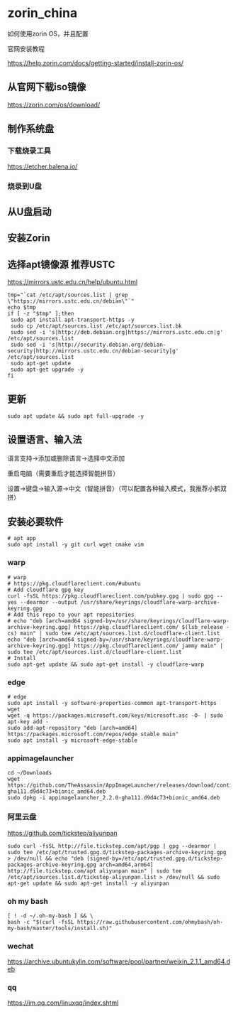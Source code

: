 # zorin_china

如何使用zorin OS，并且配置

官网安装教程

<https://help.zorin.com/docs/getting-started/install-zorin-os/>

## 从官网下载iso镜像

<https://zorin.com/os/download/>

## 制作系统盘

### 下载烧录工具

<https://etcher.balena.io/>

### 烧录到U盘

## 从U盘启动

## 安装Zorin

## 选择apt镜像源 推荐USTC

<https://mirrors.ustc.edu.cn/help/ubuntu.html>

```shell
tmp="`cat /etc/apt/sources.list | grep \"https://mirrors.ustc.edu.cn/debian\"`"
echo $tmp
if [ -z "$tmp" ];then
 sudo apt install apt-transport-https -y
 sudo cp /etc/apt/sources.list /etc/apt/sources.list.bk
 sudo sed -i 's|http://deb.debian.org|https://mirrors.ustc.edu.cn|g' /etc/apt/sources.list
 sudo sed -i 's|http://security.debian.org/debian-security|http://mirrors.ustc.edu.cn/debian-security|g' /etc/apt/sources.list
 sudo apt-get update
 sudo apt-get upgrade -y
fi
```

## 更新

```shell
sudo apt update && sudo apt full-upgrade -y
```

## 设置语言、输入法

语言支持->添加或删除语言->选择中文添加

重启电脑（需要重启才能选择智能拼音）

设置->键盘->输入源->中文（智能拼音）（可以配置各种输入模式，我推荐小鹤双拼）

## 安装必要软件

```shell
# apt app
sudo apt install -y git curl wget cmake vim
```

### warp

```shell
# warp
# https://pkg.cloudflareclient.com/#ubuntu
# Add cloudflare gpg key
curl -fsSL https://pkg.cloudflareclient.com/pubkey.gpg | sudo gpg --yes --dearmor --output /usr/share/keyrings/cloudflare-warp-archive-keyring.gpg
# Add this repo to your apt repositories
# echo "deb [arch=amd64 signed-by=/usr/share/keyrings/cloudflare-warp-archive-keyring.gpg] https://pkg.cloudflareclient.com/ $(lsb_release -cs) main" | sudo tee /etc/apt/sources.list.d/cloudflare-client.list
echo "deb [arch=amd64 signed-by=/usr/share/keyrings/cloudflare-warp-archive-keyring.gpg] https://pkg.cloudflareclient.com/ jammy main" | sudo tee /etc/apt/sources.list.d/cloudflare-client.list
# Install
sudo apt-get update && sudo apt-get install -y cloudflare-warp
```

### edge

```shell
# edge
sudo apt install -y software-properties-common apt-transport-https wget
wget -q https://packages.microsoft.com/keys/microsoft.asc -O- | sudo apt-key add -
sudo add-apt-repository "deb [arch=amd64] https://packages.microsoft.com/repos/edge stable main"
sudo apt install -y microsoft-edge-stable
```

### appimagelauncher

```shell
cd ~/Downloads
wget https://github.com/TheAssassin/AppImageLauncher/releases/download/continuous/appimagelauncher_2.2.0-gha111.d9d4c73+bionic_amd64.deb
sudo dpkg -i appimagelauncher_2.2.0-gha111.d9d4c73+bionic_amd64.deb
```

### 阿里云盘

<https://github.com/tickstep/aliyunpan>

```shell
sudo curl -fsSL http://file.tickstep.com/apt/pgp | gpg --dearmor | sudo tee /etc/apt/trusted.gpg.d/tickstep-packages-archive-keyring.gpg > /dev/null && echo "deb [signed-by=/etc/apt/trusted.gpg.d/tickstep-packages-archive-keyring.gpg arch=amd64,arm64] http://file.tickstep.com/apt aliyunpan main" | sudo tee /etc/apt/sources.list.d/tickstep-aliyunpan.list > /dev/null && sudo apt-get update && sudo apt-get install -y aliyunpan
```

### oh my bash

```shell
[ ! -d ~/.oh-my-bash ] && \
bash -c "$(curl -fsSL https://raw.githubusercontent.com/ohmybash/oh-my-bash/master/tools/install.sh)"
```

### wechat

<https://archive.ubuntukylin.com/software/pool/partner/weixin_2.1.1_amd64.deb>

### qq

<https://im.qq.com/linuxqq/index.shtml>
